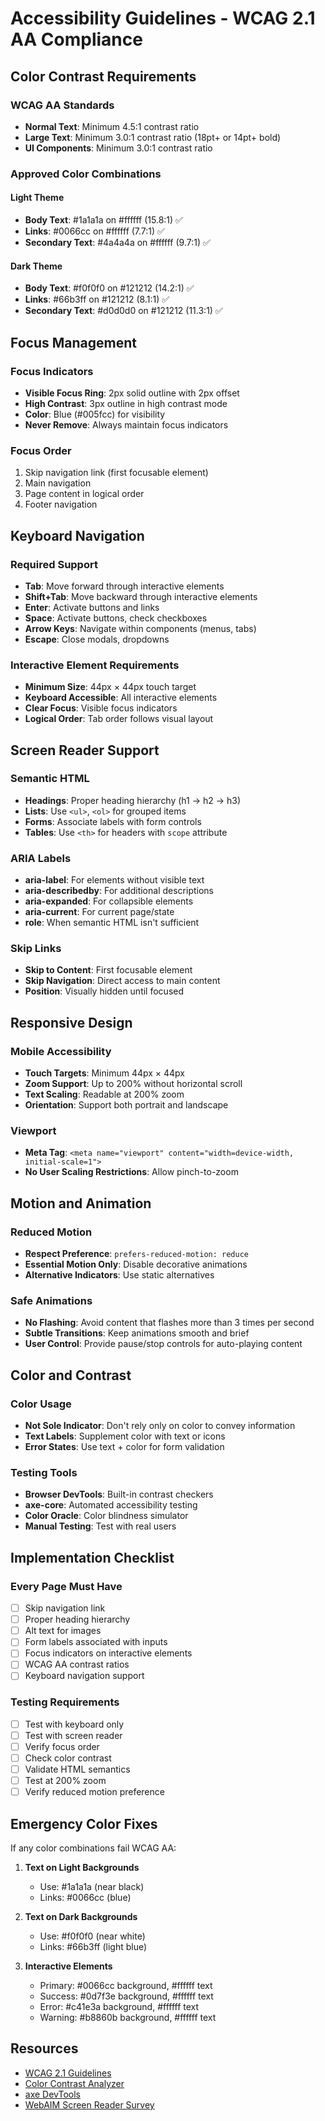 # Accessibility Guidelines - WCAG 2.1 AA Compliance

## Color Contrast Requirements

### WCAG AA Standards
- **Normal Text**: Minimum 4.5:1 contrast ratio
- **Large Text**: Minimum 3.0:1 contrast ratio (18pt+ or 14pt+ bold)
- **UI Components**: Minimum 3.0:1 contrast ratio

### Approved Color Combinations

#### Light Theme
- **Body Text**: #1a1a1a on #ffffff (15.8:1) ✅
- **Links**: #0066cc on #ffffff (7.7:1) ✅
- **Secondary Text**: #4a4a4a on #ffffff (9.7:1) ✅

#### Dark Theme
- **Body Text**: #f0f0f0 on #121212 (14.2:1) ✅
- **Links**: #66b3ff on #121212 (8.1:1) ✅
- **Secondary Text**: #d0d0d0 on #121212 (11.3:1) ✅

## Focus Management

### Focus Indicators
- **Visible Focus Ring**: 2px solid outline with 2px offset
- **High Contrast**: 3px outline in high contrast mode
- **Color**: Blue (#005fcc) for visibility
- **Never Remove**: Always maintain focus indicators

### Focus Order
1. Skip navigation link (first focusable element)
2. Main navigation
3. Page content in logical order
4. Footer navigation

## Keyboard Navigation

### Required Support
- **Tab**: Move forward through interactive elements
- **Shift+Tab**: Move backward through interactive elements
- **Enter**: Activate buttons and links
- **Space**: Activate buttons, check checkboxes
- **Arrow Keys**: Navigate within components (menus, tabs)
- **Escape**: Close modals, dropdowns

### Interactive Element Requirements
- **Minimum Size**: 44px × 44px touch target
- **Keyboard Accessible**: All interactive elements
- **Clear Focus**: Visible focus indicators
- **Logical Order**: Tab order follows visual layout

## Screen Reader Support

### Semantic HTML
- **Headings**: Proper heading hierarchy (h1 → h2 → h3)
- **Lists**: Use `<ul>`, `<ol>` for grouped items
- **Forms**: Associate labels with form controls
- **Tables**: Use `<th>` for headers with `scope` attribute

### ARIA Labels
- **aria-label**: For elements without visible text
- **aria-describedby**: For additional descriptions
- **aria-expanded**: For collapsible elements
- **aria-current**: For current page/state
- **role**: When semantic HTML isn't sufficient

### Skip Links
- **Skip to Content**: First focusable element
- **Skip Navigation**: Direct access to main content
- **Position**: Visually hidden until focused

## Responsive Design

### Mobile Accessibility
- **Touch Targets**: Minimum 44px × 44px
- **Zoom Support**: Up to 200% without horizontal scroll
- **Text Scaling**: Readable at 200% zoom
- **Orientation**: Support both portrait and landscape

### Viewport
- **Meta Tag**: `<meta name="viewport" content="width=device-width, initial-scale=1">`
- **No User Scaling Restrictions**: Allow pinch-to-zoom

## Motion and Animation

### Reduced Motion
- **Respect Preference**: `prefers-reduced-motion: reduce`
- **Essential Motion Only**: Disable decorative animations
- **Alternative Indicators**: Use static alternatives

### Safe Animations
- **No Flashing**: Avoid content that flashes more than 3 times per second
- **Subtle Transitions**: Keep animations smooth and brief
- **User Control**: Provide pause/stop controls for auto-playing content

## Color and Contrast

### Color Usage
- **Not Sole Indicator**: Don't rely only on color to convey information
- **Text Labels**: Supplement color with text or icons
- **Error States**: Use text + color for form validation

### Testing Tools
- **Browser DevTools**: Built-in contrast checkers
- **axe-core**: Automated accessibility testing
- **Color Oracle**: Color blindness simulator
- **Manual Testing**: Test with real users

## Implementation Checklist

### Every Page Must Have
- [ ] Skip navigation link
- [ ] Proper heading hierarchy
- [ ] Alt text for images
- [ ] Form labels associated with inputs
- [ ] Focus indicators on interactive elements
- [ ] WCAG AA contrast ratios
- [ ] Keyboard navigation support

### Testing Requirements
- [ ] Test with keyboard only
- [ ] Test with screen reader
- [ ] Verify focus order
- [ ] Check color contrast
- [ ] Validate HTML semantics
- [ ] Test at 200% zoom
- [ ] Verify reduced motion preference

## Emergency Color Fixes

If any color combinations fail WCAG AA:

1. **Text on Light Backgrounds**
   - Use: #1a1a1a (near black)
   - Links: #0066cc (blue)

2. **Text on Dark Backgrounds**
   - Use: #f0f0f0 (near white)
   - Links: #66b3ff (light blue)

3. **Interactive Elements**
   - Primary: #0066cc background, #ffffff text
   - Success: #0d7f3e background, #ffffff text
   - Error: #c41e3a background, #ffffff text
   - Warning: #b8860b background, #ffffff text

## Resources

- [WCAG 2.1 Guidelines](https://www.w3.org/WAI/WCAG21/quickref/)
- [Color Contrast Analyzer](https://www.tpgi.com/color-contrast-checker/)
- [axe DevTools](https://www.deque.com/axe/devtools/)
- [WebAIM Screen Reader Survey](https://webaim.org/projects/screenreadersurvey9/)